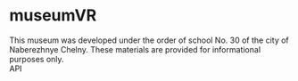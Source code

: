 # museumVR
This museum was developed under the order of school No. 30 of the city of Naberezhnye Chelny. These materials are provided for informational purposes only.
<br> API </br>
